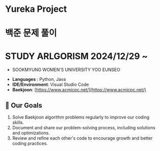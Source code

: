 # Yureka Project
# 백준 문제 풀이
# STUDY ARLGORISM 2024/12/29 ~ 

* SOOKMYUNG WOMEN'S UNIVERSITY YOO EUNSEO


- **Languages** : Python, Java
- **IDE/Environment**: Visual Studio Code
- **Baekjoon**: [https://www.acmicpc.net/](https://www.acmicpc.net/)

## 🚀 Our Goals

1. Solve Baekjoon algorithm problems regularly to improve our coding skills.
2. Document and share our problem-solving process, including solutions and optimizations.
3. Review and refine each other's code to encourage growth and better coding practices.


